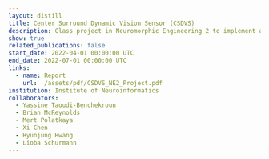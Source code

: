```yaml
---
layout: distill
title: Center Surround Dynamic Vision Sensor (CSDVS)
description: Class project in Neuromorphic Engineering 2 to implement and model the CSDVS circuit on CADENCE.
show: true
related_publications: false
start_date: 2022-04-01 00:00:00 UTC
end_date: 2022-07-01 00:00:00 UTC
links:
  - name: Report
    url:  /assets/pdf/CSDVS_NE2_Project.pdf
institution: Institute of Neuroinformatics 
collaborators:
  - Yassine Taoudi-Benchekroun
  - Brian McReynolds
  - Mert Polatkaya
  - Xi Chen
  - Hyunjung Hwang
  - Lioba Schurmann
---
```


